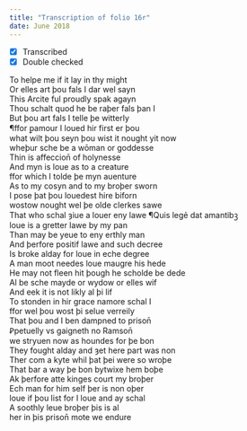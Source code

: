```yaml
---
title: "Transcription of folio 16r"
date: June 2018
---
```


- [X] Transcribed
- [X] Double checked

To helpe me if it lay in thy might  
Or elles art þou fals I dar wel sayn  
This Arcite ful proudly spak agayn  
Thou schalt quod he be raþer fals þan I  
But þou art fals I telle þe witterly  
¶ffor ꝑamour I loued hir first er þou  
what wilt þou seyn þou wist it nought yit now  
wheþur sche be a wōman or goddesse  
Thin is affeccion̄ of holynesse  
And myn is loue as to a creature  
ffor which I tolde þe myn auenture  
As to my cosyn and to my broþer sworn  
I pose þat þou louedest hire biforn  
wostow nought wel þe olde clerkes sawe  
That who schal ȝiue a louer eny lawe  ¶Quis legẻ dat amantibꝫ  
loue is a gretter lawe by my pan  
Than may be yeue to eny erthly man  
And þerfore positif lawe and such decree  
Is broke alday for loue in eche degree  
A man moot needes loue maugre his hede  
He may not fleen hit þough he scholde be dede  
Al be sche mayde or wydow or elles wif  
And eek it is not likly al þi lif  
To stonden in hir grace namore schal I  
ffor wel þou wost þi selue verreily  
That þou and I ben dampned to prison̄  
Ꝑpetuelly vs gaigneth no Ramson̄  
we stryuen now as houndes for þe bon  
They fought alday and ȝet here part was non  
Ther com a kyte whil þat þei were so wroþe  
That bar a way þe bon bytwixe hem boþe  
Ak þerfore atte kinges court my broþer  
Ech man for him self þer is non oþer  
loue if þou list for I loue and ay schal  
A soothly leue broþer þis is al  
her in þis prison̄ mote we endure  

